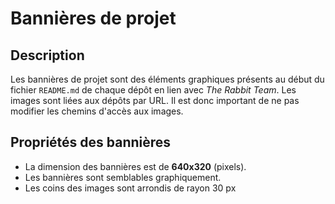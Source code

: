 # Bannières de projet

## Description

Les bannières de projet sont des éléments graphiques présents au début du fichier `README.md` de chaque dépôt en lien avec _The Rabbit Team_. Les images sont liées aux dépôts par URL. Il est donc important de ne pas modifier les chemins d'accès aux images.

## Propriétés des bannières

- La dimension des bannières est de **640x320** (pixels).
- Les bannières sont semblables graphiquement.
- Les coins des images sont arrondis de rayon 30 px
